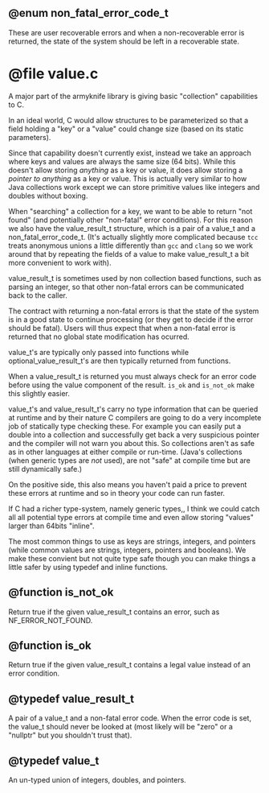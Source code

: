 ## @enum non_fatal_error_code_t

These are user recoverable errors and when a non-recoverable error
is returned, the state of the system should be left in a
recoverable state.
 
# @file value.c

A major part of the armyknife library is giving basic "collection"
capabilities to C.

In an ideal world, C would allow structures to be parameterized so
that a field holding a "key" or a "value" could change size (based
on its static parameters).

Since that capability doesn't currently exist, instead we take an
approach where keys and values are always the same size (64
bits). While this doesn't allow storing *anything* as a key or
value, it does allow storing a *pointer to anything* as a key or
value. This is actually very similar to how Java collections work
except we can store primitive values like integers and doubles
without boxing.

When "searching" a collection for a key, we want to be able to
return "not found" (and potentially other "non-fatal" error
conditions). For this reason we also have the value_result_t
structure, which is a pair of a value_t and a
non_fatal_error_code_t. (It's actually slightly more complicated
because `tcc` treats anonymous unions a little differently than
`gcc` and `clang` so we work around that by repeating the fields of
a value to make value_result_t a bit more convenient to work with).

value_result_t is sometimes used by non collection based functions,
such as parsing an integer, so that other non-fatal errors can be
communicated back to the caller.

The contract with returning a non-fatal errors is that the state of
the system is in a good state to continue processing (or they get
to decide if the error should be fatal). Users will thus expect
that when a non-fatal error is returned that no global state
modification has ocurred.

value_t's are typically only passed into functions while
optional_value_result_t's are then typically returned from
functions.

When a value_result_t is returned you must always check for an
error code before using the value component of the result. `is_ok`
and `is_not_ok` make this slightly easier.

value_t's and value_result_t's carry no type information that can
be queried at runtime and by their nature C compilers are going to
do a very incomplete job of statically type checking these. For
example you can easily put a double into a collection and
successfully get back a very suspicious pointer and the compiler
will not warn you about this. So collections aren't as safe as in
other languages at either compile or run-time. (Java's collections
(when generic types are *not* used), are not "safe" at compile time
but are still dynamically safe.)

On the positive side, this also means you haven't paid a price to
prevent these errors at runtime and so in theory your code can run
faster.

If C had a richer type-system, namely generic types,, I think we
could catch all all potential type errors at compile time and even
allow storing "values" larger than 64bits "inline".

The most common things to use as keys are strings, integers, and
pointers (while common values are strings, integers, pointers and
booleans). We make these convient but not quite type safe though
you can make things a little safer by using typedef and inline
functions.
 
## @function is_not_ok

Return true if the given value_result_t contains an error, such as
NF_ERROR_NOT_FOUND.
 
## @function is_ok

Return true if the given value_result_t contains a legal value
instead of an error condition.
 
## @typedef value_result_t

A pair of a value_t and a non-fatal error code. When the error code
is set, the value_t should never be looked at (most likely will be
"zero" or a "nullptr" but you shouldn't trust that).
 
## @typedef value_t

An un-typed union of integers, doubles, and pointers.
 
